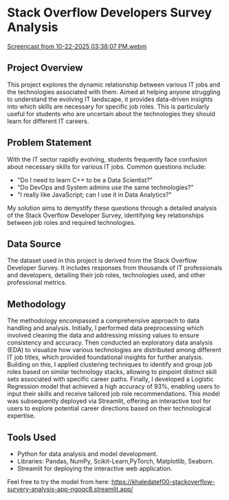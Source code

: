 # Stack Overflow Developers Survey Analysis
[Screencast from 10-22-2025 03:38:07 PM.webm](https://github.com/user-attachments/assets/1dadcf8e-5211-4dad-86c8-b67fdff0f20e)

## Project Overview
This project explores the dynamic relationship between various IT jobs and the technologies associated with them. Aimed at helping anyone struggling to understand the evolving IT landscape, it provides data-driven insights into which skills are necessary for specific job roles. This is particularly useful for students who are uncertain about the technologies they should learn for different IT careers.

## Problem Statement
With the IT sector rapidly evolving, students frequently face confusion about necessary skills for various IT jobs. Common questions include:
- "Do I need to learn C++ to be a Data Scientist?"
- "Do DevOps and System admins use the same technologies?"
- "I really like JavaScript; can I use it in Data Analytics?"

My solution aims to demystify these questions through a detailed analysis of the Stack Overflow Developer Survey, identifying key relationships between job roles and required technologies.

## Data Source
The dataset used in this project is derived from the Stack Overflow Developer Survey. It includes responses from thousands of IT professionals and developers, detailing their job roles, technologies used, and other professional metrics.

## Methodology
The methodology encompassed a comprehensive approach to data handling and analysis. Initially, I performed data preprocessing which involved cleaning the data and addressing missing values to ensure consistency and accuracy. Then conducted an exploratory data analysis (EDA) to visualize how various technologies are distributed among different IT job titles, which provided foundational insights for further analysis. Building on this, I applied clustering techniques to identify and group job roles based on similar technology stacks, allowing to pinpoint distinct skill sets associated with specific career paths. Finally, I developed a Logistic Regression model that achieved a high accuracy of 93%, enabling users to input their skills and receive tailored job role recommendations. This model was subsequently deployed via Streamlit, offering an interactive tool for users to explore potential career directions based on their technological expertise.



## Tools Used
- Python for data analysis and model development.
- Libraries: Pandas, NumPy, Scikit-Learn,PyTorch, Matplotlib, Seaborn.
- Streamlit for deploying the interactive web application.

Feel free to try the model from here: https://khaledatef00-stackoverflow-survery-analysis-app-ngoqc8.streamlit.app/
